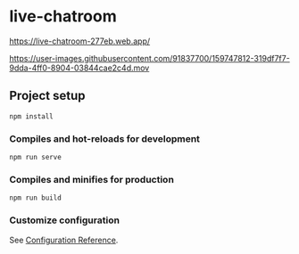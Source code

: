 # live-chatroom

https://live-chatroom-277eb.web.app/



https://user-images.githubusercontent.com/91837700/159747812-319df7f7-9dda-4ff0-8904-03844cae2c4d.mov



## Project setup
```
npm install
```

### Compiles and hot-reloads for development
```
npm run serve
```

### Compiles and minifies for production
```
npm run build
```

### Customize configuration
See [Configuration Reference](https://cli.vuejs.org/config/).

